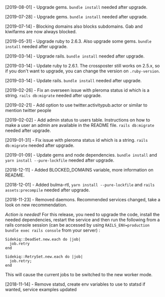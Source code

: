 [2019-08-01] - Upgrade gems. `bundle install` needed after upgrade.

[2019-07-28] - Upgrade gems. `bundle install` needed after upgrade.

[2019-07-14] - Blocking domains also blocks subdomains. Gab and kiwifarms are now always blocked.

[2019-05-31] - Upgrade ruby to 2.6.3. Also upgrade some gems. `bundle install` needed after upgrade.

[2019-03-14] - Upgrade rails. `bundle install` needed after upgrade.

[2019-03-14] - Update ruby to 2.6.1. The crossposter still works on 2.5.x, so if you don't want to upgrade, you can change the version on `.ruby-version`.

[2019-03-14] - Update rails. `bundle install` needed after upgrade.

[2019-02-26] - Fix an overseen issue with pleroma status id which is a string. `rails db:migrate` needed after upgrade.

[2019-02-21] - Add option to use twitter.activitypub.actor or similar to mention twitter people

[2019-02-02] - Add admin status to users table. Instructions on how to make a user an admin are available in the README file. `rails db:migrate` needed after upgrade.

[2019-01-31] - Fix issue with pleroma status id which is a string. `rails db:migrate` needed after upgrade.

[2019-01-09] - Update gems and node dependencies. `bundle install` and `yarn install --pure-lockfile` needed after upgrade.

[2018-12-11] - Added BLOCKED_DOMAINS variable, more information on README.

[2018-12-01] - Added bulma-rtl, `yarn install --pure-lockfile` and `rails assets:precompile` needed after upgrade.

[2018-11-23] - Removed daemons. Recommended services changed, take a look on new recommendation.

*Action is needed!* For this release, you need to upgrade the code, install the needed dependencies, restart the service and then run the following from a rails console session (can be accessed by using `RAILS_ENV=production bundle exec rails console` from your server) :

```
Sidekiq::DeadSet.new.each do |job|
  job.retry
end

Sidekiq::RetrySet.new.each do |job|
  job.retry;
end
```

This will cause the current jobs to be switched to the new worker mode.

[2018-11-14] - Remove statsd, create env variables to use to statsd if wanted, service examples updated
